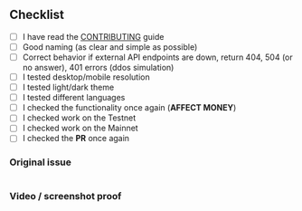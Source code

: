 ## Checklist

- [ ] I have read the [CONTRIBUTING](https://github.com/swaponline/MultiCurrencyWallet/blob/master/docs/CONTRIBUTING.md) guide
- [ ] Good naming (as clear and simple as possible)
- [ ] Correct behavior if external API endpoints are down, return 404, 504 (or no answer), 401 errors (ddos simulation)
- [ ] I tested desktop/mobile resolution
- [ ] I tested light/dark theme
- [ ] I tested different languages
- [ ] I checked the functionality once again (**AFFECT MONEY**)
- [ ] I checked work on the Testnet
- [ ] I checked work on the Mainnet
- [ ] I checked the **PR** once again

### Original issue
<!-- Type number -->
#

### Video / screenshot proof
<!-- You can use Ctrl+V -->
